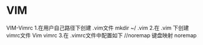 # VIM
VIM-Vimrc
1.在用户自己路径下创建 .vim文件
   mkdir ~/ .vim
2.在 .vim 下创建 vimrc文件
	Vim vimrc
3.在 .vimrc文件中配置如下
 //noremap 键盘映射
 noremap  
